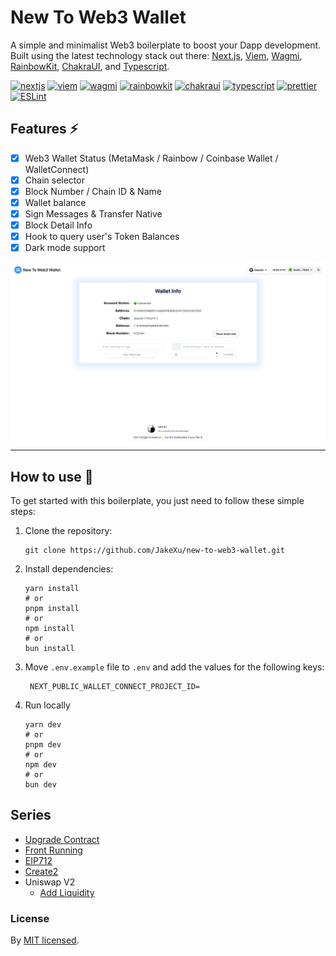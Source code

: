 # New To Web3 Wallet

A simple and minimalist Web3 boilerplate to boost your Dapp development. Built using the latest technology stack out there: [Next.js](https://nextjs.org/), [Viem](https://viem.sh/), [Wagmi](https://wagmi.sh/), [RainbowKit](https://www.rainbowkit.com/), [ChakraUI](https://chakra-ui.com/), and [Typescript](https://www.typescriptlang.org/). 

[![nextjs]][nextjsURL]
[![viem]][viemURL]
[![wagmi]][wagmiURL]
[![rainbowkit]][rainbowkitURL]
[![chakraui]][chakrauiURL]
[![typescript]][typescriptURL]
[![prettier]][prettierURL]
[![ESLint]][eslintURL]

## Features ⚡

- [x] Web3 Wallet Status (MetaMask / Rainbow / Coinbase Wallet / WalletConnect)
- [x] Chain selector
- [x] Block Number / Chain ID & Name
- [x] Wallet balance
- [x] Sign Messages & Transfer Native
- [x] Block Detail Info
- [x] Hook to query user's Token Balances
- [x] Dark mode support

![Screenshot](./public/assets/screenshots/homepage.png)

---

## How to use 🤔

To get started with this boilerplate, you just need to follow these simple steps:

1. Clone the repository:

   ```
   git clone https://github.com/JakeXu/new-to-web3-wallet.git
   ```

2. Install dependencies:

   ```
   yarn install
   # or
   pnpm install
   # or
   npm install
   # or
   bun install
   ```

3. Move `.env.example` file to `.env` and add the values for the following keys:

   ```
    NEXT_PUBLIC_WALLET_CONNECT_PROJECT_ID=
   ```

4. Run locally

   ```
   yarn dev
   # or
   pnpm dev
   # or
   npm dev
   # or
   bun dev
   ```

## Series
- [Upgrade Contract](./scripts/upgrade/)
- [Front Running](./scripts/frontrunning/README.md)
- [EIP712](./contracts/eip712/README.md)
- [Create2](./contracts/create2/README.md)
- Uniswap V2
  - [Add Liquidity](./contracts/uniswapv2/README-Liquidity.md)

### License

By [MIT licensed](./LICENSE).

[nextjs]: https://img.shields.io/badge/Next.js_v14.2-000000?style=for-the-badge&logo=next.js&logoColor=FFFFFF
[nextjsURL]: https://nextjs.org/
[typescript]: https://img.shields.io/badge/typescript-375BD2?style=for-the-badge&logo=typescript&logoColor=61DAFB
[typescriptURL]: https://www.typescriptlang.org/
[chakraui]: https://img.shields.io/badge/ChakraUI-purple?style=for-the-badge&logo=ChakraUI&logoColor=319795
[chakrauiURL]: https://chakra-ui.com/
[wagmi]: https://img.shields.io/badge/Wagmi-35324a?style=for-the-badge&logo=Wagmi
[wagmiURL]: https://wagmi.sh/
[rainbowkit]: https://img.shields.io/badge/Rainbowkit-006600?style=for-the-badge&logo=rainbowkit
[rainbowkitURL]: https://github.com/rainbow-me/rainbowkit
[viem]: https://img.shields.io/badge/Viem-ffc517?style=for-the-badge&logo=viem
[viemURL]: https://viem.sh/
[prettier]: https://img.shields.io/badge/Prettier-360D3A?style=for-the-badge&logo=Prettier&logoColor=61DAFB
[prettierURL]: https://prettier.io/
[eslint]: https://img.shields.io/badge/ESLint-4B32C3?style=for-the-badge&logo=ESLint&logoColor=61DAFB
[eslintURL]: https://eslint.org/
